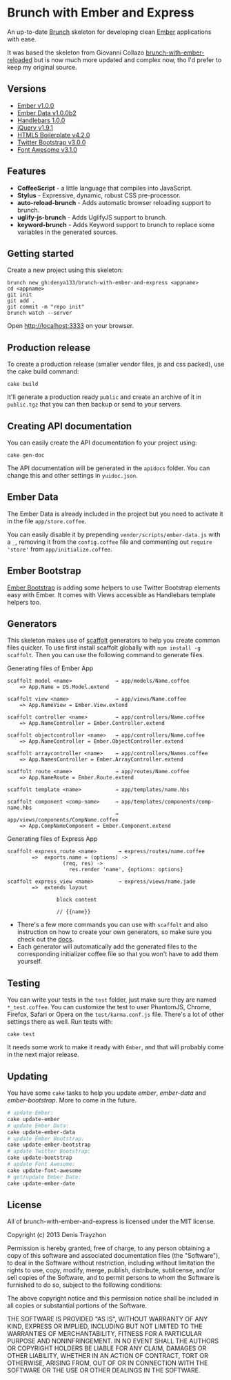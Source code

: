 # Brunch with Ember and Express
An up-to-date [Brunch](http://brunch.io) skeleton for developing clean [Ember](http://emberjs.com) applications with ease.

It was based the skeleton from Giovanni Collazo [brunch-with-ember-reloaded](https://github.com/gcollazo/brunch-with-ember-reloaded) but is now much more updated and complex now, tho I'd prefer to keep my original source.


## Versions
- [Ember v1.0.0](http://emberjs.com)
- [Ember Data v1.0.0b2](https://github.com/emberjs/data)
- [Handlebars 1.0.0](http://handlebarsjs.com)
- [jQuery v1.9.1](http://jquery.com)
- [HTML5 Boilerplate v4.2.0](http://html5boilerplate.com)
- [Twitter Bootstrap v3.0.0](https://github.com/twitter/bootstrap)
- [Font Awesome v3.1.0](http://fontawesome.io)


## Features
- **CoffeeScript** - a little language that compiles into JavaScript.
- **Stylus** - Expressive, dynamic, robust CSS pre-processor.
- **auto-reload-brunch** - Adds automatic browser reloading support to brunch.
- **uglify-js-brunch** - Adds UglifyJS support to brunch.
- **keyword-brunch** - Adds Keyword support to brunch to replace some variables in the generated sources.


## Getting started
Create a new project using this skeleton:
```
brunch new gh:denya133/brunch-with-ember-and-express <appname>
cd <appname>
git init
git add .
git commit -m "repo init"
brunch watch --server
```
Open [http://localhost:3333](http://localhost:3333) on your browser.


## Production release
To create a production release (smaller vendor files, js and css packed), use the cake build command:
```
cake build
```
It'll generate a production ready `public` and create an archive of it in `public.tgz` that you can then backup or send to your servers.


## Creating API documentation
You can easily create the API documentation fo your project using:
```
cake gen-doc
```
The API documentation will be generated in the `apidocs` folder. You can change this and other settings in `yuidoc.json`.


## Ember Data
The Ember Data is already included in the project but you need to activate it in the file `app/store.coffee`.

You can easily disable it by prepending `vendor/scripts/ember-data.js` with a `_`, removing it from the `config.coffee` file and commenting out `require 'store'` from `app/initialize.coffee`.


## Ember Bootstrap
[Ember Bootstrap](https://github.com/emberjs-addons/ember-bootstrap) is adding some helpers to use Twitter Bootstrap elements easy with Ember. It comes with Views accessible as Handlebars template helpers too.


## Generators
This skeleton makes use of [scaffolt](https://github.com/paulmillr/scaffolt#readme) generators to help you create common files quicker. To use first install scaffolt globally with `npm install -g scaffolt`. Then you can use the following command to generate files.

Generating files of Ember App

```
scaffolt model <name>              → app/models/Name.coffee
    => App.Name = DS.Model.extend

scaffolt view <name>               → app/views/Name.coffee
    => App.NameView = Ember.View.extend

scaffolt controller <name>         → app/controllers/Name.coffee
    => App.NameController = Ember.Controller.extend

scaffolt objectcontroller <name>   → app/controllers/Name.coffee
    => App.NameController = Ember.ObjectController.extend

scaffolt arraycontroller <name>    → app/controllers/Names.coffee
    => App.NamesController = Ember.ArrayController.extend

scaffolt route <name>              → app/routes/Name.coffee
    => App.NameRoute = Ember.Route.extend

scaffolt template <name>           → app/templates/name.hbs

scaffolt component <comp-name>     → app/templates/components/comp-name.hbs
                                   → app/views/components/CompName.coffee
    => App.CompNameComponent = Ember.Component.extend
```

Generating files of Express App

```
scaffolt express_route <name>		→ express/routes/name.coffee
		=> 	exports.name = (options) ->
				  (req, res) ->
				    res.render 'name', {options: options}

scaffolt express_view <name>		→ express/views/name.jade
		=> 	extends layout

				block content

				// {{name}}
```

* There's a few more commands you can use with `scaffolt` and also instruction on how to create your own generators, so make sure you check out the [docs](https://github.com/paulmillr/scaffolt#readme).
* Each generator will automatically add the generated files to the corresponding initializer coffee file so that you won't have to add them yourself.


## Testing
You can write your tests in the `test` folder, just make sure they are named `*_test.coffee`. You can customize the test to user PhantomJS, Chrome, Firefox, Safari or Opera on the `test/karma.conf.js` file. There's a lot of other settings there as well. Run tests with:

```
cake test
```
It needs some work to make it ready with `Ember`, and that will probably come in the next major release.


## Updating
You have some `cake` tasks to help you update *ember*, *ember-data* and *ember-bootstrap*. More to come in the future.
```bash
# update Ember:
cake update-ember
# update Ember Data:
cake update-ember-data
# update Ember Bootstrap:
cake update-ember-bootstrap
# update Twitter Bootstrap:
cake update-bootstrap
# update Font Awesome:
cake update-font-awesome
# get/update Ember Date:
cake update-ember-date
```

## License
All of brunch-with-ember-and-express is licensed under the MIT license.

Copyright (c) 2013 Denis Trayzhon

Permission is hereby granted, free of charge, to any person obtaining a copy of this software and associated documentation files (the "Software"), to deal in the Software without restriction, including without limitation the rights to use, copy, modify, merge, publish, distribute, sublicense, and/or sell copies of the Software, and to permit persons to whom the Software is furnished to do so, subject to the following conditions:

The above copyright notice and this permission notice shall be included in all copies or substantial portions of the Software.

THE SOFTWARE IS PROVIDED "AS IS", WITHOUT WARRANTY OF ANY KIND, EXPRESS OR IMPLIED, INCLUDING BUT NOT LIMITED TO THE WARRANTIES OF MERCHANTABILITY, FITNESS FOR A PARTICULAR PURPOSE AND NONINFRINGEMENT. IN NO EVENT SHALL THE AUTHORS OR COPYRIGHT HOLDERS BE LIABLE FOR ANY CLAIM, DAMAGES OR OTHER LIABILITY, WHETHER IN AN ACTION OF CONTRACT, TORT OR OTHERWISE, ARISING FROM, OUT OF OR IN CONNECTION WITH THE SOFTWARE OR THE USE OR OTHER DEALINGS IN THE SOFTWARE.
